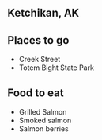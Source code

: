 ## Ketchikan, AK

## Places to go

- Creek Street
- Totem Bight State Park

## Food to eat

- Grilled Salmon
- Smoked salmon
- Salmon berries